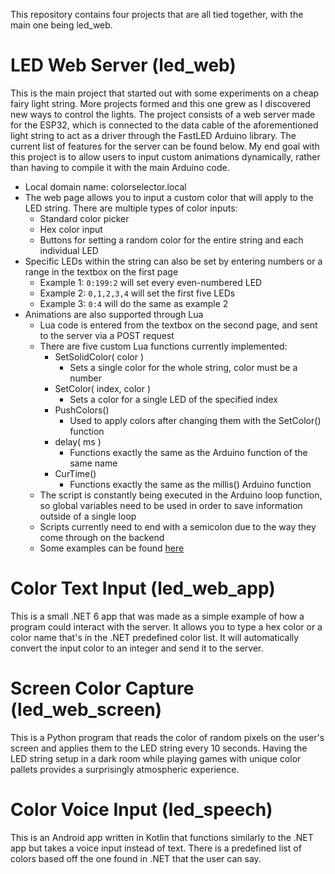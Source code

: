 This repository contains four projects that are all tied together, with the main one being led_web. 

# LED Web Server (led_web)
This is the main project that started out with some experiments on a cheap fairy light string. More projects formed and this one grew as I discovered new ways to control the lights. The project consists of a web server made for the ESP32, which is connected to the data cable of the aforementioned light string to act as a driver through the FastLED Arduino library. The current list of features for the server can be found below. My end goal with this project is to allow users to input custom animations dynamically, rather than having to compile it with the main Arduino code.
- Local domain name: colorselector.local
- The web page allows you to input a custom color that will apply to the LED string. There are multiple types of color inputs: 
  - Standard color picker
  - Hex color input
  - Buttons for setting a random color for the entire string and each individual LED
- Specific LEDs within the string can also be set by entering numbers or a range in the textbox on the first page
  - Example 1: `0:199:2` will set every even-numbered LED
  - Example 2: `0,1,2,3,4` will set the first five LEDs
  - Example 3: `0:4` will do the same as example 2
- Animations are also supported through Lua
  - Lua code is entered from the textbox on the second page, and sent to the server via a POST request
  - There are five custom Lua functions currently implemented:
    - SetSolidColor( color )
      - Sets a single color for the whole string, color must be a number
    - SetColor( index, color )
      - Sets a color for a single LED of the specified index
    - PushColors()
      - Used to apply colors after changing them with the SetColor() function
    - delay( ms )
      - Functions exactly the same as the Arduino function of the same name
    - CurTime()
      - Functions exactly the same as the millis() Arduino function
  - The script is constantly being executed in the Arduino loop function, so global variables need to be used in order to save information outside of a single loop
  - Scripts currently need to end with a semicolon due to the way they come through on the backend
  - Some examples can be found [here](led_web/examples.lua)

# Color Text Input (led_web_app)
This is a small .NET 6 app that was made as a simple example of how a program could interact with the server. It allows you to type a hex color or a color name that's in the .NET predefined color list. It will automatically convert the input color to an integer and send it to the server.

# Screen Color Capture (led_web_screen)
This is a Python program that reads the color of random pixels on the user's screen and applies them to the LED string every 10 seconds. Having the LED string setup in a dark room while playing games with unique color pallets provides a surprisingly atmospheric experience.

# Color Voice Input (led_speech)
This is an Android app written in Kotlin that functions similarly to the .NET app but takes a voice input instead of text. There is a predefined list of colors based off the one found in .NET that the user can say.
